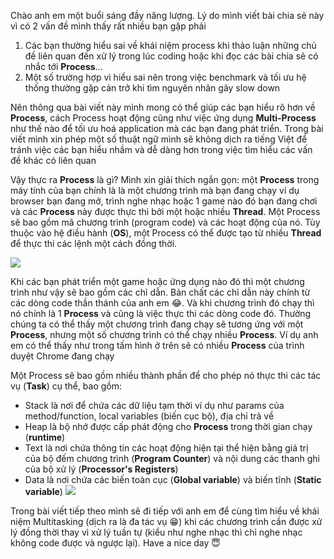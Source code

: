 Chào anh em một buổi sáng đầy năng lượng. Lý do mình viết bài chia sẻ này vì có 2 vấn đề mình thấy rất nhiều bạn gặp phải 
1. Các bạn thường hiểu sai về khái niệm process khi thảo luận những chủ đề liên quan đến xử lý trong lúc coding hoặc khi đọc các bài chia sẻ có nhắc tới **Process**...
2. Một số trường hợp vì hiểu sai nên trong việc benchmark và tối ưu hệ thống thường gặp cản trở khi tìm nguyên nhân gây slow down

Nên thông qua bài viết này mình mong có thể giúp các bạn hiểu rõ hơn về **Process**, cách Process hoạt động cũng như việc ứng dụng **Multi-Process** như thế nào để tối ưu hoá application mà các bạn đang phát triển. Trong bài viết mình xin phép một số thuật ngữ mình sẽ không dịch ra tiếng Việt để tránh việc các bạn hiểu nhầm và dễ dàng hơn trong việc tìm hiểu các vấn đề khác có liên quan

Vậy thực ra **Process** là gì? Mình xin giải thích ngắn gọn: một **Process** trong máy tính của bạn chính là là một chương trình mà bạn đang chạy ví dụ browser bạn đang mở, trình nghe nhạc hoặc 1 game nào đó bạn đang chơi và các **Process** này được thực thi bởi một hoặc nhiều **Thread**. Một Process sẽ bao gồm mã chương trình (program code) và các hoạt động của nó. Tùy thuộc vào hệ điều hành (**OS**), một Process có thể được tạo từ nhiều **Thread** để thực thi các lệnh một cách đồng thời.

![](https://images.viblo.asia/684b26c4-f0e8-4bc3-b55b-f222665b751c.png)

Khi các bạn phát triển một game hoặc ứng dụng nào đó thì một chương trình như vậy sẽ bao gồm các chỉ dẫn. Bản chất các chỉ dẫn này chính từ các dòng code thần thánh của anh em :joy:. Và khi chương trình đó chạy thì nó chính là 1 **Process** và cũng là việc thực thi các dòng code đó. Thường chúng ta có thể thấy một chương trình đang chạy sẽ tương ứng với một **Process**, nhưng một số chương trình có thể chạy nhiều **Process**. Ví dụ anh em có thể thấy như trong tấm hình ở trên sẽ có nhiều **Process** của trình duyệt Chrome đang chạy

Một Process sẽ bao gồm nhiều thành phần để cho phép nó thực thi các tác vụ (**Task**) cụ thể, bao gồm: 
* Stack là nơi để chứa các dữ liệu tạm thời ví dụ như params của method/function, local variables (biến cục bộ), địa chỉ trả về 
* Heap là bộ nhớ được cấp phát động cho **Process** trong thời gian chạy (**runtime**)
* Text là nơi chứa thông tin các hoạt động hiện tại thể hiện bằng giá trị của bộ đếm chương trình (**Program Counter**) và nội dung các thanh ghi của bộ xử lý (**Processor's Registers**) 
* Data là nơi chứa các biến toàn cục (**Global variable**) và biến tĩnh (**Static variable**)
![](https://images.viblo.asia/ec05fc83-1bfb-450f-a993-70426b688d22.png)

Trong bài viết tiếp theo mình sẽ đi tiếp với anh em để cùng tìm hiểu về khái niệm Multitasking (dịch ra là đa tác vụ :grin:) khi các chương trình cần được xử lý đồng thời thay vì xử lý tuần tự (kiểu như nghe nhạc thì chỉ nghe nhạc không code được và ngược lại). Have a nice day :innocent: